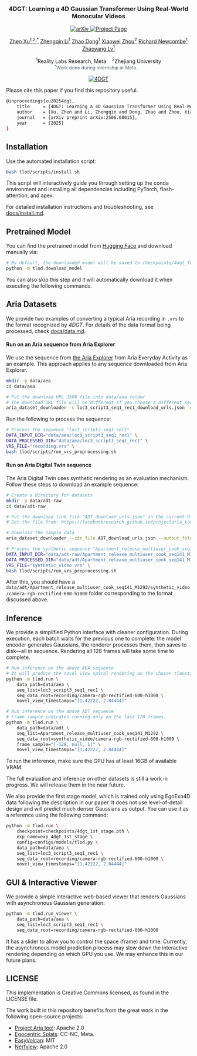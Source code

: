 <div align="center">

<h3> 4DGT: Learning a 4D Gaussian Transformer Using Real-World Monocular Videos </h3>
<a href="https://arxiv.org/abs/2506.08015">
  <img src="https://img.shields.io/badge/2506.08015-arXiv-red" alt="arXiv">
</a>
<a href="https://4dgt.github.io/">
  <img src="https://img.shields.io/badge/4DGT-project_page-blue" alt="Project Page">
</a>

<br/>

<a href="https://zhenx.me" target="_blank">Zhen Xu<sup>1,2,*</sup></a>
<a href="https://sites.google.com/view/zhengqinli" target="_blank">Zhengqin Li<sup>1</sup></a>
<a href="https://flycooler.com/" target="_blank">Zhao Dong<sup>1</sup></a>
<a href="https://xzhou.me" target="_blank">Xiaowei Zhou<sup>2</sup></a>
<a href="https://rapiderobot.bitbucket.io/" target="_blank">Richard Newcombe<sup>1</sup></a>
<a href="https://lvzhaoyang.github.io/" target="_blank">Zhaoyang Lv<sup>1</sup></a>
</a>
<p>
    <sup>1</sup>Reality Labs Research, Meta&nbsp;&nbsp;&nbsp;&nbsp;<sup>2</sup>Zhejiang University
    <br />
    <span style="color: #5a6268; font-size: 0.9em">
        <sup>*</sup>Work done during internship at Meta.&nbsp;&nbsp;&nbsp;&nbsp;
    </span>
</p>

[![4DGT](assets/vid/teaser.gif)](https://4dgt.github.io/)

</div>

Please cite this paper if you find this repository useful.

``` bash
@inproceedings{xu20254dgt,
    title     = {4DGT: Learning a 4D Gaussian Transformer Using Real-World Monocular Videos},
    author    = {Xu, Zhen and Li, Zhengqin and Dong, Zhao and Zhou, Xiaowei and Newcombe, Richard and Lv, Zhaoyang},
    journal   = {arXiv preprint arXiv:2506.08015},
    year      = {2025}
}
```

## Installation

Use the automated installation script:

```bash
bash tlod/scripts/install.sh
```

This script will interactively guide you through setting up the conda environment and installing all dependencies including PyTorch, flash-attention, and apex.

For detailed installation instructions and troubleshooting, see [docs/install.md](docs/install.md).

## Pretrained Model

You can find the pretrained model from [Hugging Face](https://huggingface.co/projectaria/4DGT/) and download manually via:
```bash
# By default, the downloaded model will be saved to checkpoints/4dgt_full.pth
python -m tlod.download_model
```

You can also skip this step and it will automatically download it when executing the following commands.

## Aria Datasets

We provide two examples of converting a typical Aria recording in `.vrs` to the format recognized by *4DGT*. For details of the data format being processed, check [docs/data.md](docs/data.md).


#### Run on an Aria sequence from Aria Explorer

We use the sequence from [the Aria Explorer](https://explorer.projectaria.com/aea/loc3_script3_seq1_rec1?st=%220%22) from Aria Everyday Activity as an example. This approach applies to any sequence downloaded from Aria Explorer. 

```bash
mkdir -p data/aea 
cd data/aea

# Put the download URL JSON file into data/aea folder
# The download URL file will be different if you choose a different sequence. 
aria_dataset_downloader -c loc3_script3_seq1_rec1_download_urls.json -o . -l all
```

Run the following to process the sequence: 
```bash
# Process the sequence "loc3_script3_seq1_rec1"
DATA_INPUT_DIR="data/aea/loc3_script3_seq1_rec1" \
DATA_PROCESSED_DIR="data/aea/loc3_script3_seq1_rec1" \
VRS_FILE="recording.vrs" \
bash tlod/scripts/run_vrs_preprocessing.sh
```

#### Run on Aria Digital Twin sequence

The Aria Digital Twin uses synthetic rendering as an evaluation mechanism. Follow these steps to download an example sequence:

```bash
# Create a directory for datasets
mkdir -p data/adt-raw
cd data/adt-raw

# Put the download link file "ADT_download_urls.json" in the current directory
# Get the file from: https://facebookresearch.github.io/projectaria_tools/docs/open_datasets/aria_digital_twin_dataset/dataset_download

# Download the sample data
aria_dataset_downloader --cdn_file ADT_download_urls.json --output_folder . --data_types 0 1 2 3 4 5 6 7 8 9 --sequence_names Apartment_release_multiuser_cook_seq141_M1292 Apartment_release_multiskeleton_party_seq114_M1292 Apartment_release_meal_skeleton_seq135_M1292 Apartment_release_work_skeleton_seq137_M1292
```

```bash
# Process the synthetic sequence "Apartment_release_multiuser_cook_seq141_M1292"
DATA_INPUT_DIR="data/adt-raw/Apartment_release_multiuser_cook_seq141_M1292" \
DATA_PROCESSED_DIR="data/adt/Apartment_release_multiuser_cook_seq141_M1292" \
VRS_FILE="synthetic_video.vrs" \
bash tlod/scripts/run_vrs_preprocessing.sh
```

After this, you should have a `data/adt/Apartment_release_multiuser_cook_seq141_M1292/synthetic_video/camera-rgb-rectified-600-h1000` folder corresponding to the format discussed above.

## Inference

We provide a simplified Python interface with cleaner configuration. During execution, each batch waits for the previous one to complete: the model encoder generates Gaussians, the renderer processes them, then saves to disk—all in sequence. Rendering all 128 frames will take some time to complete.

```bash
# Run inference on the above AEA sequence 
# It will produce the novel view spiral rendering on the chosen timestamps among all the frames.
python -m tlod.run \
    data_path=data/aea \
    seq_list=loc3_script3_seq1_rec1 \
    seq_data_root=recording/camera-rgb-rectified-600-h1000 \
    novel_view_timestamps="[1.42222, 2.84444]" 

# Run inference on the above ADT sequence 
# Frame sample indicates running only on the last 128 frames.
python -m tlod.run \
    data_path=data/adt \
    seq_list=Apartment_release_multiuser_cook_seq141_M1292 \
    seq_data_root=synthetic_video/camera-rgb-rectified-600-h1000 \
    frame_sample="[-128, null, 1]" \
    novel_view_timestamps="[1.42222, 2.84444]"
```

To run the inference, make sure the GPU has at least 16GB of available VRAM.

The full evaluation and inference on other datasets is still a work in progress. We will release them in the near future. 

We also provide the first stage model, which is trained only using EgoExo4D data following the description in our paper. It does not use level-of-detail design and will predict much denser Gaussians as output. You can use it as a reference using the following command: 
```bash
python -m tlod.run \
    checkpoint=checkpoints/4dgt_1st_stage.pth \
    exp_name=exp_4dgt_1st_stage \
    config=configs/models/tlod.py \
    data_path=data/aea \
    seq_list=loc3_script3_seq1_rec1 \
    seq_data_root=recording/camera-rgb-rectified-600-h1000 \
    novel_view_timestamps="[1.42222, 2.84444]"
```

## GUI & Interactive Viewer

We provide a simple interactive web-based viewer that renders Gaussians with asynchronous Gaussian generation:

```bash
python -m tlod.run_viewer \
    data_path=data/aea \
    seq_list=loc3_script3_seq1_rec1 \
    seq_data_root=recording/camera-rgb-rectified-600-h1000
```

It has a slider to allow you to control the space (frame) and time. Currently, the asynchronous model prediction process may slow down the interactive rendering depending on which GPU you use. We may enhance this in our future plans. 

## LICENSE 

This implementation is Creative Commons licensed, as found in the LICENSE file.

The work built in this repository benefits from the great work in the following open-source projects:
* [Project Aria tool](https://github.com/facebookresearch/projectaria_tools): Apache 2.0
* [Egocentric Splats](https://github.com/facebookresearch/egocentric_splats): CC-NC, Meta. 
* [EasyVolcap](https://github.com/zju3dv/EasyVolcap): MIT
* [Nerfview](https://github.com/nerfstudio-project/nerfview): Apache 2.0